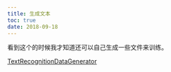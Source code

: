 ```yaml
---
title: 生成文本
toc: true
date: 2018-09-18
---
```




看到这个的时候我才知道还可以自己生成一些文件来训练。

[TextRecognitionDataGenerator](https://github.com/Belval/TextRecognitionDataGenerator)
